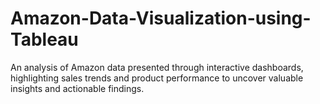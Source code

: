 # Amazon-Data-Visualization-using-Tableau
An analysis of Amazon data presented through interactive dashboards, highlighting sales trends and product performance to uncover valuable insights and actionable findings.
